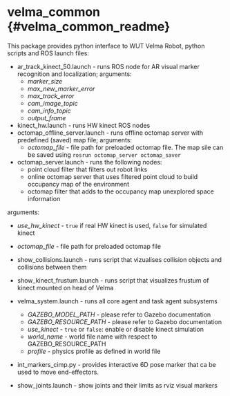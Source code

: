 # velma_common {#velma_common_readme}

This package provides python interface to WUT Velma Robot, python scripts and ROS launch files:
 * ar_track_kinect_50.launch - runs ROS node for AR visual marker recognition and localization; arguments:
   * *marker_size*
   * *max_new_marker_error*
   * *max_track_error*
   * *cam_image_topic*
   * *cam_info_topic*
   * *output_frame*
 * kinect_hw.launch - runs HW kinect ROS nodes
 * octomap_offline_server.launch - runs offline octomap server with predefined (saved) map file; arguments:
   * *octomap_file* - file path for preloaded octomap file. The map sile can be saved using `rosrun octomap_server octomap_saver`
 * octomap_server.launch - runs the following nodes:
   * point cloud filter that filters out robot links
   * online octomap server that uses filtered point cloud to build occupancy map of the environment
   * octomap filter that adds to the occupancy map unexplored space information

  arguments:
   * *use_hw_kinect* - `true` if real HW kinect is used, `false` for simulated kinect
   * *octomap_file* - file path for preloaded octomap file

 * show_collisions.launch - runs script that vizualises collision objects and collisions between them
 * show_kinect_frustum.launch - runs script that visualizes frustum of kinect mounted on head of Velma
 * velma_system.launch - runs all core agent and task agent subsystems
   * *GAZEBO_MODEL_PATH* - please refer to Gazebo documentation
   * *GAZEBO_RESOURCE_PATH* - please refer to Gazebo documentation
   * *use_kinect* - `true` or `false`: enable or disable kinect simulation
   * *world_name* - world file name with respect to GAZEBO_RESOURCE_PATH
   * *profile* - physics profile as defined in world file
 * int_markers_cimp.py - provides interactive 6D pose marker that ca be used to move end-effectors.
 * show_joints.launch - show joints and their limits as rviz visual markers
